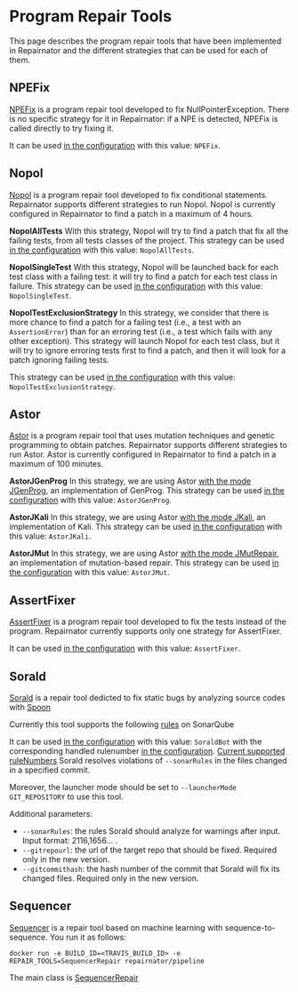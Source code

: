 # Program Repair Tools

This page describes the program repair tools that have been implemented in Repairnator and the different strategies that can be used for each of them.

## NPEFix

[NPEFix](https://github.com/Spirals-Team/npefix) is a program repair tool developed to fix NullPointerException.
There is no specific strategy for it in Repairnator: if a NPE is detected, NPEFix is called directly to try fixing it.

It can be used [in the configuration](repairnator-config.md#REPAIR_TOOLS) with this value: `NPEFix`.

## Nopol

[Nopol](https://github.com/SpoonLabs/nopol) is a program repair tool developed to fix conditional statements.
Repairnator supports different strategies to run Nopol.
Nopol is currently configured in Repairnator to find a patch in a maximum of 4 hours.

**NopolAllTests**  With this strategy, Nopol will try to find a patch that fix all the failing tests, from all tests classes of the project. This strategy can be used [in the configuration](repairnator-config.md#REPAIR_TOOLS) with this value: `NopolAllTests`.

**NopolSingleTest** With this strategy, Nopol will be launched back for each test class with a failing test: it will try to find a patch for each test class in failure. This strategy can be used [in the configuration](repairnator-config.md#REPAIR_TOOLS) with this value: `NopolSingleTest`.

**NopolTestExclusionStrategy** In this strategy, we consider that there is more chance to find a patch for a failing test (i.e., a test with an `AssertionError`) than for an erroring test (i.e., a test which fails with any other exception).
This strategy will launch Nopol for each test class, but it will try to ignore erroring tests first to find a patch, and then it will look for a patch ignoring failing tests.

This strategy can be used [in the configuration](repairnator-config.md#REPAIR_TOOLS) with this value: `NopolTestExclusionStrategy`.

## Astor

[Astor](https://github.com/SpoonLabs/astor) is a program repair tool that uses mutation techniques and genetic programming to obtain patches.
Repairnator supports different strategies to run Astor.
Astor is currently configured in Repairnator to find a patch in a maximum of 100 minutes.

**AstorJGenProg** In this strategy, we are using Astor [with the mode JGenProg](https://github.com/SpoonLabs/astor#jgenprog), an implementation of GenProg. This strategy can be used [in the configuration](repairnator-config.md#REPAIR_TOOLS) with this value: `AstorJGenProg`.

**AstorJKali** In this strategy, we are using Astor [with the mode JKali](https://github.com/SpoonLabs/astor#jkali), an implementation of Kali. This strategy can be used [in the configuration](repairnator-config.md#REPAIR_TOOLS) with this value: `AstorJKali`.

**AstorJMut** In this strategy, we are using Astor [with the mode JMutRepair](https://github.com/SpoonLabs/astor#jmutrepair), an implementation of mutation-based repair. This strategy can be used [in the configuration](repairnator-config.md#REPAIR_TOOLS) with this value: `AstorJMut`.

## AssertFixer

[AssertFixer](https://github.com/STAMP-project/AssertFixer) is a program repair tool developed to fix the tests instead of the program.
Repairnator currently supports only one strategy for AssertFixer.

It can be used [in the configuration](repairnator-config.md#REPAIR_TOOLS) with this value: `AssertFixer`.

## Sorald
[Sorald](https://github.com/kth-tcs/sonarqube-repair) is a repair tool dedicted to fix static bugs by analyzing source codes with [Spoon](https://github.com/INRIA/spoon) 

Currently this tool supports the following [rules](https://github.com/kth-tcs/sonarqube-repair/blob/master/docs/HANDLED_RULES.md) on SonarQube 

It can be used [in the configuration](repairnator-config.md#REPAIR_TOOLS) with this value: `SoraldBot` with the corresponding handled rulenumber [in the configuration](repairnator-config.md#REPAIR_TOOLS). [Current supported ruleNumbers](https://github.com/kth-tcs/sonarqube-repair/blob/master/docs/HANDLED_RULES.md)
Sorald resolves violations of `--sonarRules` in the files changed in a specified commit. 

Moreover, the launcher mode should be set to `--launcherMode GIT_REPOSITORY` to use this tool.

Additional parameters:
* `--sonarRules`: the rules Sorald should analyze for warnings after input. Input format: 2116,1656... .
* `--gitrepourl`: the url of the target repo that should be fixed. Required only in the new version.
* `--gitcommithash`: the hash number of the commit that Sorald will fix its changed files. Required only in the new version.

## Sequencer

[Sequencer](http://arxiv.org/pdf/1901.01808) is a repair tool based on machine learning with sequence-to-sequence. You run it as follows:

    docker run -e BUILD_ID=<TRAVIS_BUILD_ID> -e REPAIR_TOOLS=SequencerRepair repairnator/pipeline

The main class is [SequencerRepair](https://github.com/eclipse/repairnator/blob/master/src/repairnator-pipeline/src/main/java/fr/inria/spirals/repairnator/process/step/repair/sequencer/SequencerRepair.java)
